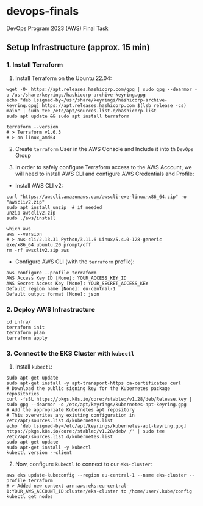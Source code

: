 # devops-finals
DevOps Program 2023 (AWS) Final Task

Setup Infrastructure (approx. 15 min)
-------------------------------------

### 1. Install Terraform

1. Install Terraform on the Ubuntu 22.04:
```shell
wget -O- https://apt.releases.hashicorp.com/gpg | sudo gpg --dearmor -o /usr/share/keyrings/hashicorp-archive-keyring.gpg
echo "deb [signed-by=/usr/share/keyrings/hashicorp-archive-keyring.gpg] https://apt.releases.hashicorp.com $(lsb_release -cs) main" | sudo tee /etc/apt/sources.list.d/hashicorp.list
sudo apt update && sudo apt install terraform

terraform --version
# > Terraform v1.6.3
# > on linux_amd64
```

2. Create `terraform` User in the AWS Console and Include it into th `DevOps` Group

3. In order to safely configure Terraform access to the AWS Account, we will need to install AWS CLI and configure AWS Credentials and Profile:
* Install AWS CLI v2:
```shell
curl "https://awscli.amazonaws.com/awscli-exe-linux-x86_64.zip" -o "awscliv2.zip"
sudo apt install unzip  # if needed
unzip awscliv2.zip
sudo ./aws/install

which aws
aws --version
# > aws-cli/2.13.31 Python/3.11.6 Linux/5.4.0-128-generic exe/x86_64.ubuntu.20 prompt/off
rm -rf awscliv2.zip aws
```
* Configure AWS CLI (with the `terraform` profile):
```shell
aws configure --profile terraform
AWS Access Key ID [None]: YOUR_ACCESS_KEY_ID
AWS Secret Access Key [None]: YOUR_SECRET_ACCESS_KEY
Default region name [None]: eu-central-1
Default output format [None]: json
```

### 2. Deploy AWS Infrastructure
```shell
cd infra/
terraform init
terraform plan
terraform apply
```

### 3. Connect to the EKS Cluster with `kubectl`
1. Install `kubectl`:
```shell
sudo apt-get update
sudo apt-get install -y apt-transport-https ca-certificates curl
# Download the public signing key for the Kubernetes package repositories
curl -fsSL https://pkgs.k8s.io/core:/stable:/v1.28/deb/Release.key | sudo gpg --dearmor -o /etc/apt/keyrings/kubernetes-apt-keyring.gpg
# Add the appropriate Kubernetes apt repository
# This overwrites any existing configuration in /etc/apt/sources.list.d/kubernetes.list
echo 'deb [signed-by=/etc/apt/keyrings/kubernetes-apt-keyring.gpg] https://pkgs.k8s.io/core:/stable:/v1.28/deb/ /' | sudo tee /etc/apt/sources.list.d/kubernetes.list
sudo apt-get update
sudo apt-get install -y kubectl
kubectl version --client
```
2. Now, configure `kubectl` to connect to our `eks-cluster`:
```shell
aws eks update-kubeconfig --region eu-central-1 --name eks-cluster --profile terraform
# > Added new context arn:aws:eks:eu-central-1:YOUR_AWS_ACCOUNT_ID:cluster/eks-cluster to /home/user/.kube/config
kubectl get nodes
```
